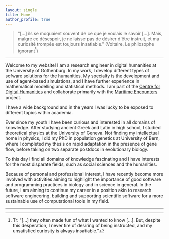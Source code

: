 ```yaml
---
layout: single
title: Home
author_profile: true
---
```

> "[...] ils se moquaient souvent de ce que je voulais le savoir [...]. Mais, malgré ce désespoir, je ne laisse pas de désirer d'être instruit, et ma curiosité trompée est toujours insatiable." (Voltaire, Le philosophe ignorant[^1])

- - -

Welcome to my website! I am a research engineer in digital humanities at the University of Gothenburg. In my work, I develop different types of sofware solutions for the humanities. My specialty is the development and use of agent-based simulations, and I have further experience in mathematical modelling and statistical methods. I am part of the [Centre for Digital Humanities](https://www.gu.se/en/digital-humanities) and collaborate primarily with the [Maritime Encounters](https://www.gu.se/en/research/maritime-encounters) project. 

I have a wide background and in the years I was lucky to be exposed to different topics within academia. 

Ever since my youth I have been curious and interested in all domains of knowledge. After studying ancient Greek and Latin in high school, I studied theoretical physics at the University of Geneva. Not finding my intellectual home in physics, I did my PhD in population genetics at University of Bern, where I completed my thesis on rapid adaptation in the presence of gene flow, before taking on two separate postdocs in evolutionary biology.
 
To this day I find all domains of knowledge fascinating and I have interests for the most disparate fields, such as social sciences and the humanities. 

Because of personal and professional interest, I have recently become more involved with activities aiming to highlight the importance of good software and programming practices in biology and in science in general. In the future, I am aiming to continue my career in a position akin to research software engineering, building and supporting scientific software for a more sustainable use of computational tools in my field. 

- - -

[^1]: Tr: "[...] they often made fun of what I wanted to know [...]. But, despite this desperation, I never tire of desiring of being instructed, and my unsatisfied curiosity is always insatiable."
